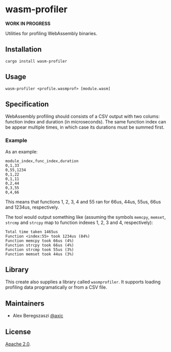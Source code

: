 # wasm-profiler

**WORK IN PROGRESS**

Utilities for profiling WebAssembly binaries.

## Installation

```
cargo install wasm-profiler
```

## Usage

```
wasm-profiler <profile.wasmprof> [module.wasm]
```

## Specification

WebAssembly profiling should consists of a CSV output with two colums: function index and duration (in microseconds).
The same function index can be appear multiple times, in which case its durations must be summed first.

### Example

As an example:
```csv
module_index,func_index,duration
0,1,33
0,55,1234
0,1,22
0,1,11
0,2,44
0,3,55
0,4,66
```

This means that functions 1, 2, 3, 4 and 55 ran for 66us, 44us, 55us, 66us and 1234us, respectively.

The tool would output something like (assuming the symbols `memcpy`, `memset`, `strcmp` and `strcpy` map to function indexes 1, 2, 3 and 4, respectively):
```
Total time taken 1465us
Function <index:55> took 1234us (84%)
Function memcpy took 66us (4%)
Function strcpy took 66us (4%)
Function strcmp took 55us (3%)
Function memset took 44us (3%)
```

## Library

This create also supplies a library called `wasmprofiler`. It supports loading profiling data programatically or from a CSV file.

## Maintainers

* Alex Beregszaszi [@axic]

## License

[Apache 2.0](LICENSE).

[@axic]: https://github.com/axic
